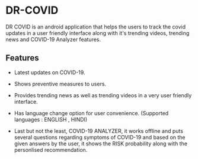 # DR-COVID
DR COVID is an android application that helps the users to track the covid updates in a user friendly interface along with it's trending videos, trending news and COVID-19 Analyzer features.
## Features
- Latest updates on COVID-19.

- Shows preventive measures to users.

- Provides trending news as well as trending videos in a very user friendly interface.

- Has language change option for user convenience. (Supported languages : ENGLISH , HINDI)

- Last but not the least, COVID-19 ANALYZER, it works offline and puts several questions regarding symptoms of COVID-19 and based on the
    given answers by the user, it shows the RISK probability along with the personlised recommendation.
